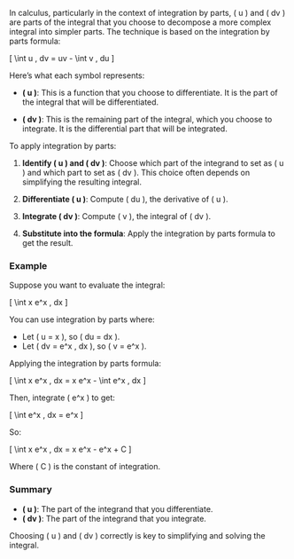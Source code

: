 In calculus, particularly in the context of integration by parts, \( u \) and \( dv \) are parts of the integral that you choose to decompose a more complex integral into simpler parts. The technique is based on the integration by parts formula:

\[ \int u \, dv = uv - \int v \, du \]

Here’s what each symbol represents:

- **\( u \)**: This is a function that you choose to differentiate. It is the part of the integral that will be differentiated.

- **\( dv \)**: This is the remaining part of the integral, which you choose to integrate. It is the differential part that will be integrated.

To apply integration by parts:

1. **Identify \( u \) and \( dv \)**: Choose which part of the integrand to set as \( u \) and which part to set as \( dv \). This choice often depends on simplifying the resulting integral.

2. **Differentiate \( u \)**: Compute \( du \), the derivative of \( u \).

3. **Integrate \( dv \)**: Compute \( v \), the integral of \( dv \).

4. **Substitute into the formula**: Apply the integration by parts formula to get the result.

### Example

Suppose you want to evaluate the integral:

\[ \int x e^x \, dx \]

You can use integration by parts where:

- Let \( u = x \), so \( du = dx \).
- Let \( dv = e^x \, dx \), so \( v = e^x \).

Applying the integration by parts formula:

\[ \int x e^x \, dx = x e^x - \int e^x \, dx \]

Then, integrate \( e^x \) to get:

\[ \int e^x \, dx = e^x \]

So:

\[ \int x e^x \, dx = x e^x - e^x + C \]

Where \( C \) is the constant of integration.

### Summary

- **\( u \)**: The part of the integrand that you differentiate.
- **\( dv \)**: The part of the integrand that you integrate.

Choosing \( u \) and \( dv \) correctly is key to simplifying and solving the integral.
